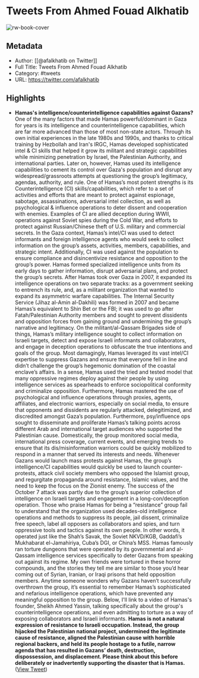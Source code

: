 # Tweets From Ahmed Fouad Alkhatib

![rw-book-cover](https://pbs.twimg.com/profile_images/1890233761595371520/UxXITh8-.jpg)

## Metadata
- Author: [[@afalkhatib on Twitter]]
- Full Title: Tweets From Ahmed Fouad Alkhatib
- Category: #tweets
- URL: https://twitter.com/afalkhatib

## Highlights
- **Hamas's intelligence/counterintelligence capabilities against Gazans?** One of the many factors that made Hamas powerful/dominant in Gaza for years is its intelligence and counterintelligence capabilities, which are far more advanced than those of most non-state actors. Through its own initial experiences in the late 1980s and 1990s, and thanks to critical training by Hezbollah and Iran's IRGC, Hamas developed sophisticated intel & CI skills that helped it grow its militant and strategic capabilities while minimizing penetration by Israel, the Palestinian Authority, and international parties. Later on, however, Hamas used its intelligence capabilities to cement its control over Gaza's population and disrupt any widespread/grassroots attempts at questioning the group’s legitimacy, agendas, authority, and rule.
  One of Hamas’s most potent strengths is its Counterintelligence (CI) skills/capabilities, which refer to a set of activities and efforts that are meant to protect against espionage, sabotage, assassinations, adversarial intel collection, as well as psychological & influence operations to deter dissent and cooperation with enemies. Examples of CI are allied deception during WWII, operations against Soviet spies during the Cold War, and efforts to protect against Russian/Chinese theft of U.S. military and commercial secrets. In the Gaza context, Hamas’s intel/CI was used to detect informants and foreign intelligence agents who would seek to collect information on the group’s assets, activities, members, capabilities, and strategic intent. Additionally, CI was used against the population to ensure compliance and disincentivize resistance and opposition to the group’s power.
  Hamas formed specialized intelligence units from its early days to gather information, disrupt adversarial plans, and protect the group’s secrets. After Hamas took over Gaza in 2007, it expanded its intelligence operations on two separate tracks: as a government seeking to entrench its rule, and, as a militant organization that wanted to expand its asymmetric warfare capabilities. The Internal Security Service (Jihaz al-Amin al-Dakhili) was formed in 2007 and became Hamas’s equivalent to Shin Bet or the FBI; it was used to go after Fatah/Palestinian Authority members and sought to prevent dissidents and opposition forces from gaining ground and undermining the group’s narrative and legitimacy. On the militant/al-Qassam Brigades side of things, Hamas’s military intelligence sought to collect information on Israeli targets, detect and expose Israeli informants and collaborators, and engage in deception operations to obfuscate the true intentions and goals of the group.
  Most damagingly, Hamas leveraged its vast intel/CI expertise to suppress Gazans and ensure that everyone fell in line and didn’t challenge the group’s hegemonic domination of the coastal enclave’s affairs. In a sense, Hamas used the tried and tested model that many oppressive regimes deploy against their people by using intelligence services as spearheads to enforce sociopolitical conformity and criminalize opposition.
  Furthermore, Hamas mastered the use of psychological and influence operations through proxies, agents, affiliates, and electronic warriors, especially on social media, to ensure that opponents and dissidents are regularly attacked, delegitimized, and discredited amongst Gaza’s population. Furthermore, psy/influence ops sought to disseminate and proliferate Hamas’s talking points across different Arab and international target audiences who supported the Palestinian cause. Domestically, the group monitored social media, international press coverage, current events, and emerging trends to ensure that its dis/misinformation warriors could be quickly mobilized to respond in a manner that served its interests and needs. Whenever Gazans would launch mass protests against Hamas, the group’s intelligence/CI capabilities would quickly be used to launch counter-protests, attack civil society members who opposed the Islamist group, and regurgitate propaganda around resistance, Islamic values, and the need to keep the focus on the Zionist enemy.
  The success of the October 7 attack was partly due to the group’s superior collection of intelligence on Israeli targets and engagement in a long-con/deception operation. Those who praise Hamas for being a “resistance” group fail to understand that the organization used decades-old intelligence operations and methods to suppress its people, jail dissent, criminalize free speech, label all opposers as collaborators and spies, and turn oppressive tools and tactics against its own people. In other words, it operated just like the Shah’s Savak, the Soviet NKVD/KGB, Gaddafi’s Mukhabarat el-Jamahiriya, Cuba’s DGI, or China’s MSS.
  Hamas famously ran torture dungeons that were operated by its governmental and al-Qassam intelligence services specifically to deter Gazans from speaking out against its regime. My own friends were tortured in these horror compounds, and the stories they tell me are similar to those you’d hear coming out of Syrian, Iranian, or Iraqi prisons that held opposition members. Anytime someone wonders why Gazans haven’t successfully overthrown the group, it’s essential to remember Hamas’s sophisticated and nefarious intelligence operations, which have prevented any meaningful opposition to the group. Below, I'll link to a video of Hamas's founder, Sheikh Ahmed Yassin, talking specifically about the group's counterintelligence operations, and even admitting to torture as a way of exposing collaborators and Israeli informants.
  **Hamas is not a natural expression of resistance to Israeli occupation. Instead, the group hijacked the Palestinian national project, undermined the legitimate cause of resistance, aligned the Palestinian cause with horrible regional backers, and held its people hostage to a futile, narrow agenda that has resulted in Gazans’ death, destruction, dispossession, and displacement. Please think about this before deliberately or inadvertently supporting the disaster that is Hamas.** ([View Tweet](https://twitter.com/afalkhatib/status/1746063018343960670))
